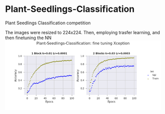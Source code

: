 # Plant-Seedlings-Classification
Plant Seedlings Classification competition

The images were resized to 224x224. Then, employing trasfer learning, and then finetuning the NN 
<img src="https://github.com/camilo1704/Plant-Seedlings-Classification/blob/master/xcep1.png" alt="alt text" width="640" >

